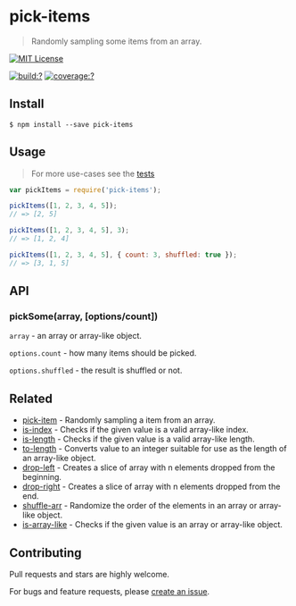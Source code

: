# pick-items

> Randomly sampling some items from an array.


[![MIT License](https://img.shields.io/badge/license-MIT_License-green.svg?style=flat-square)](https://github.com/bubkoo/pick-items/blob/master/LICENSE)

[![build:?](https://img.shields.io/travis/bubkoo/pick-items/master.svg?style=flat-square)](https://travis-ci.org/bubkoo/pick-items)
[![coverage:?](https://img.shields.io/coveralls/bubkoo/pick-items/master.svg?style=flat-square)](https://coveralls.io/github/bubkoo/pick-items)



## Install

```
$ npm install --save pick-items 
```



## Usage

> For more use-cases see the [tests](https://github.com/bubkoo/pick-items/blob/master/test/spec/index.js)

```js
var pickItems = require('pick-items');

pickItems([1, 2, 3, 4, 5]);
// => [2, 5]

pickItems([1, 2, 3, 4, 5], 3);
// => [1, 2, 4]

pickItems([1, 2, 3, 4, 5], { count: 3, shuffled: true });
// => [3, 1, 5]
```

## API

### pickSome(array, [options/count])

`array` - an array or array-like object.

`options.count` - how many items should be picked.

`options.shuffled` - the result is shuffled or not.


## Related

- [pick-item](https://github.com/bubkoo/pick-item) - Randomly sampling a item from an array.
- [is-index](https://github.com/bubkoo/is-index) - Checks if the given value is a valid array-like index.
- [is-length](https://github.com/bubkoo/is-length) - Checks if the given value is a valid array-like length.
- [to-length](https://github.com/bubkoo/to-length) - Converts value to an integer suitable for use as the length of an array-like object.
- [drop-left](https://github.com/bubkoo/drop-left) - Creates a slice of array with n elements dropped from the beginning.
- [drop-right](https://github.com/bubkoo/drop-right) - Creates a slice of array with n elements dropped from the end.
- [shuffle-arr](https://github.com/bubkoo/shuffle-arr) - Randomize the order of the elements in an array or array-like object. 
- [is-array-like](https://github.com/bubkoo/is-array-like) - Checks if the given value is an array or array-like object.


## Contributing

Pull requests and stars are highly welcome.

For bugs and feature requests, please [create an issue](https://github.com/bubkoo/pick-items/issues/new).
